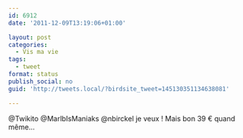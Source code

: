 ```yaml
---
id: 6912
date: '2011-12-09T13:19:06+01:00'

layout: post
categories:
  - Vis ma vie
tags:
  - tweet
format: status
publish_social: no
guid: 'http://tweets.local/?birdsite_tweet=145130351134638081'

---
```


@Twikito @MarlbIsManiaks @nbirckel je veux ! Mais bon 39 € quand même…